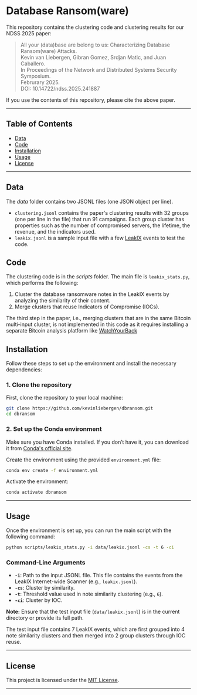 # Database Ransom(ware)

This repository contains the clustering code and clustering results for our NDSS 2025 paper:

> All your (data)base are belong to us: Characterizing Database Ransom(ware) Attacks.<br>
Kevin van Liebergen, Gibran Gomez, Srdjan Matic, and Juan Caballero.<br>
In Proceedings of the Network and Distributed Systems Security Symposium.<br>
Februrary 2025.<br>
DOI: 10.14722/ndss.2025.241887

If you use the contents of this repository, please cite the above paper.

---

## Table of Contents
- [Data](#data)
- [Code](#code)
- [Installation](#installation)
- [Usage](#usage)
- [License](#license)

---

## Data

The *data* folder contains two JSONL files (one JSON object per line).<br>
- `clustering.jsonl` contains the paper's clustering results with 32 groups (one per line in the file) that run 91 campaigns. Each group cluster has properties such as the number of compromised servers, the lifetime, the revenue, and the indicators used.
- `leakix.jsonl` is a sample input file with a few [LeakIX](https://leakix.net/) events to test the code.

## Code

The clustering code is in the *scripts* folder.
The main file is `leakix_stats.py`, which performs the following:

1. Cluster the database ransomware notes in the LeakIX events by analyzing the similarity of their content.
2. Merge clusters that reuse Indicators of Compromise (IOCs).

The third step in the paper, i.e., merging clusters that are in the same Bitcoin multi-input cluster, is not implemented in this code as it requires installing a separate Bitcoin analysis platform like [WatchYourBack](https://github.com/cybersec-code/watchyourback)

## Installation

Follow these steps to set up the environment and install the necessary dependencies:

### 1. Clone the repository
First, clone the repository to your local machine:

```bash
git clone https://github.com/kevinliebergen/dbransom.git
cd dbransom
```

### 2. Set up the Conda environment
Make sure you have Conda installed. If you don’t have it, you can download it from [Conda's official site](https://docs.conda.io/en/latest/miniconda.html).

Create the environment using the provided `environment.yml` file:

```bash
conda env create -f environment.yml
```

Activate the environment:

```bash
conda activate dbransom
```

---

## Usage

Once the environment is set up, you can run the main script with the following command:

```bash
python scripts/leakix_stats.py -i data/leakix.jsonl -cs -t 6 -ci
```

### Command-Line Arguments
- **`-i`**: Path to the input JSONL file. This file contains the events from the LeakIX Internet-wide Scanner (e.g., `leakix.jsonl`).
- **`-cs`**: Cluster by similarity.
- **`-t`**: Threshold value used in note similarity clustering (e.g., `6`).
- **`-ci`**: Cluster by IOC.

**Note:** Ensure that the test input file (`data/leakix.jsonl`)
 is in the current directory or provide its full path.

The test input file contains 7 LeakIX events, 
which are first grouped into 4 note similarity clusters and 
then merged into 2 group clusters through IOC reuse.

---

## License

This project is licensed under the [MIT License](LICENSE).

---

